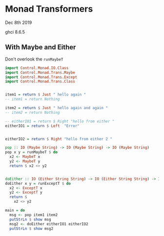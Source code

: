Monad Transformers
==================

Dec 8th 2019

ghci 8.6.5


With Maybe and Either
---------------------
Don't overlook the `runMaybeT`
```haskell
import Control.Monad.IO.Class
import Control.Monad.Trans.Maybe
import Control.Monad.Trans.Except
import Control.Monad.Trans.Class


item1 = return $ Just " hello again "
-- item1 = return Nothing

item2 = return $ Just " hello again and again "
-- item2 = return Nothing

-- eitherIO1 = return $ Right "hello from either "
eitherIO1 = return $ Left  "Error"


eitherIO2 = return $ Right "hello from either 2 "

pop :: IO (Maybe String) -> IO (Maybe String) -> IO (Maybe String)
pop x y = runMaybeT $ do
  x2 <- MaybeT x
  y2 <- MaybeT y
  return $ x2 <> y2


doEither :: IO (Either String String) -> IO (Either String String) -> IO (Either String String)
doEither x y = runExceptT $ do
  x2 <- ExceptT x
  y2 <- ExceptT y
  return $
    x2 <> y2

main = do
  msg <- pop item1 item2
  putStrLn $ show msg
  msg2 <- doEither eitherIO1 eitherIO2
  putStrLn $ show msg2
```